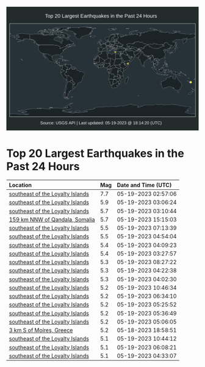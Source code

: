 ![Map](./map.png)

# Top 20 Largest Earthquakes in the Past 24 Hours

| Location | Mag | Date and Time (UTC) |
|:---|:---|:---|
| [southeast of the Loyalty Islands](https://earthquake.usgs.gov/earthquakes/eventpage/us6000kd0n) | 7.7 | 05-19-2023 02:57:06 |
| [southeast of the Loyalty Islands](https://earthquake.usgs.gov/earthquakes/eventpage/us6000kd1f) | 5.9 | 05-19-2023 03:06:24 |
| [southeast of the Loyalty Islands](https://earthquake.usgs.gov/earthquakes/eventpage/us6000kd2a) | 5.7 | 05-19-2023 03:10:44 |
| [159 km NNW of Qandala, Somalia](https://earthquake.usgs.gov/earthquakes/eventpage/us6000kd6s) | 5.7 | 05-19-2023 15:15:03 |
| [southeast of the Loyalty Islands](https://earthquake.usgs.gov/earthquakes/eventpage/us6000kd2w) | 5.5 | 05-19-2023 07:13:39 |
| [southeast of the Loyalty Islands](https://earthquake.usgs.gov/earthquakes/eventpage/us6000kd1z) | 5.5 | 05-19-2023 04:54:04 |
| [southeast of the Loyalty Islands](https://earthquake.usgs.gov/earthquakes/eventpage/us6000kd1p) | 5.4 | 05-19-2023 04:09:23 |
| [southeast of the Loyalty Islands](https://earthquake.usgs.gov/earthquakes/eventpage/us6000kd1k) | 5.4 | 05-19-2023 03:27:57 |
| [southeast of the Loyalty Islands](https://earthquake.usgs.gov/earthquakes/eventpage/us6000kd3j) | 5.3 | 05-19-2023 08:27:22 |
| [southeast of the Loyalty Islands](https://earthquake.usgs.gov/earthquakes/eventpage/us6000kd1r) | 5.3 | 05-19-2023 04:22:38 |
| [southeast of the Loyalty Islands](https://earthquake.usgs.gov/earthquakes/eventpage/us6000kd1n) | 5.3 | 05-19-2023 04:02:30 |
| [southeast of the Loyalty Islands](https://earthquake.usgs.gov/earthquakes/eventpage/us6000kd4i) | 5.2 | 05-19-2023 10:46:34 |
| [southeast of the Loyalty Islands](https://earthquake.usgs.gov/earthquakes/eventpage/us6000kd2q) | 5.2 | 05-19-2023 06:34:10 |
| [southeast of the Loyalty Islands](https://earthquake.usgs.gov/earthquakes/eventpage/us6000kd29) | 5.2 | 05-19-2023 05:25:52 |
| [southeast of the Loyalty Islands](https://earthquake.usgs.gov/earthquakes/eventpage/us6000kd28) | 5.2 | 05-19-2023 05:36:49 |
| [southeast of the Loyalty Islands](https://earthquake.usgs.gov/earthquakes/eventpage/us6000kd21) | 5.2 | 05-19-2023 05:06:05 |
| [3 km S of Moíres, Greece](https://earthquake.usgs.gov/earthquakes/eventpage/us6000kcxi) | 5.2 | 05-18-2023 18:58:51 |
| [southeast of the Loyalty Islands](https://earthquake.usgs.gov/earthquakes/eventpage/us6000kd4f) | 5.1 | 05-19-2023 10:44:12 |
| [southeast of the Loyalty Islands](https://earthquake.usgs.gov/earthquakes/eventpage/us6000kd2j) | 5.1 | 05-19-2023 06:08:21 |
| [southeast of the Loyalty Islands](https://earthquake.usgs.gov/earthquakes/eventpage/us6000kd23) | 5.1 | 05-19-2023 04:33:07 |
